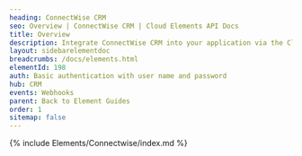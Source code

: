 ```yaml
---
heading: ConnectWise CRM
seo: Overview | ConnectWise CRM | Cloud Elements API Docs
title: Overview
description: Integrate ConnectWise CRM into your application via the Cloud Elements APIs.
layout: sidebarelementdoc
breadcrumbs: /docs/elements.html
elementId: 198
auth: Basic authentication with user name and password
hub: CRM
events: Webhooks
parent: Back to Element Guides
order: 1
sitemap: false
---
```


{% include Elements/Connectwise/index.md %}
